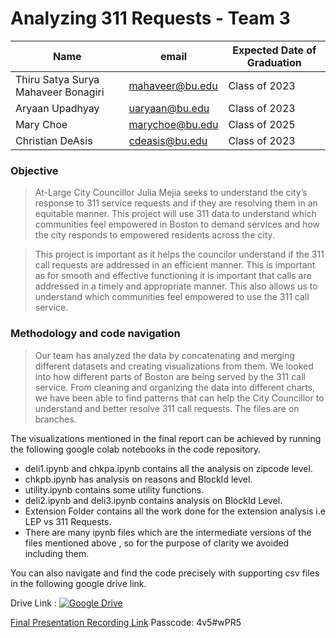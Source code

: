
<h1> Analyzing 311 Requests - Team 3 </h1>

| Name | email | Expected Date of Graduation |
| --- | --- | --- |
| Thiru Satya Surya Mahaveer Bonagiri | mahaveer@bu.edu | Class of 2023 |
| Aryaan Upadhyay | uaryaan@bu.edu | Class of 2023 |
| Mary Choe | marychoe@bu.edu | Class of 2025 |
| Christian DeAsis | cdeasis@bu.edu | Class of 2023 |

<h3> Objective </h3>

> At-Large City Councillor Julia Mejia seeks to understand the city’s response to 311 service requests and if they are resolving them in an equitable manner. This project will use 311 data to understand which communities feel empowered in Boston to demand services and how the city responds to empowered residents across the city.

> This project is important as it helps the councilor understand if the 311 call requests are addressed in an efficient manner. This is important as for smooth and effective functioning it is important that calls are addressed in a timely and appropriate manner. This also allows us to understand which communities feel empowered to use the 311 call service. 
  
<h3> Methodology and code navigation </h3>  
  
> Our team has analyzed the data by concatenating and merging different datasets and creating visualizations from them. We looked into how different parts of Boston are being served by the 311 call service. From cleaning and organizing the data into different charts, we have been able to find patterns that can help the City Councillor to understand and better resolve 311 call requests. The files are on branches.

The visualizations mentioned in the final report can be achieved by running the following google colab notebooks in the code repository.

* deli1.ipynb and chkpa.ipynb contains all the analysis on zipcode level.
* chkpb.ipynb has analysis on reasons and BlockId level.
* utility.ipynb contains some utility functions. 
* deli2.ipynb and deli3.ipynb contains analysis on BlockId Level.
* Extension Folder contains all the work done for the extension analysis i.e LEP vs 311 Requests.
* There are many ipynb files which are the intermediate versions of the files mentioned above , so for the purpose of clarity we avoided including them.

You can also navigate and find the code precisely with supporting csv files in the following google drive link.

Drive Link : [![Google Drive](https://img.icons8.com/color/48/000000/google-drive.png)](https://drive.google.com/drive/folders/1M2b_ES7N_S5BsCEC1qW0HWY6TtjEdqAo?usp=share_link)

[Final Presentation Recording Link](https://bostonu.zoom.us/rec/share/d8X9vQNGGEg6gsx3xxApU_-qyJouB-SdoYfxFJo-o6PdK5tntViTDObsPvj0Dxhv.6TH86TN-di6GyihG)
Passcode: 4v5#wPR5
